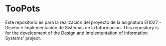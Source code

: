 # TooPots
Este repositorio es para la realización del proyecto de la asignatura EI1027 - Diseño e Implementación de Sistemas de la Información.
This repository is for the development of the Design and Implementation of Information Systems' project.
